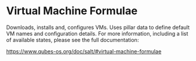 Virtual Machine Formulae
========================

Downloads, installs and, configures VMs. Uses pillar data to define
default VM names and configuration details. For more information,
including a list of available states, please see the full documentation:

https://www.qubes-os.org/doc/salt/#virtual-machine-formulae
